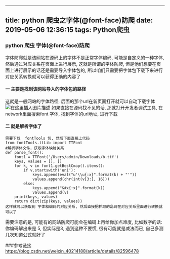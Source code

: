 
---
title: python 爬虫之字体(@font-face)防爬
date: 2019-05-06 12:36:15
tags: Python爬虫
---


### python 爬虫 字体(@font-face)防爬
 
字体防爬就是该网站在源码上的字体不是正常字体编码, 可能是自定义的一种字体, 然后通过对应关系在页面上进行展示, 这就是所谓的字体防爬, 但是他们想要在页面上进行展示的话还是需要导入字体包的, 所以咱们只需要把字体包下载下来进行对应关系转换就可以获得正确的内容了

#### 一  主要是找到该网站导入的字体包的路径
 这就是一般网站的字体路径, 后面的那个url在新页面打开就可以自动下载字体![在这里插入图片描述](https://img-blog.csdnimg.cn/20181105191830583.png?x-oss-process=image/watermark,type_ZmFuZ3poZW5naGVpdGk,shadow_10,text_aHR0cHM6Ly9ibG9nLmNzZG4ubmV0L3l3ZGh6eGY=,size_16,color_FFFFFF,t_70)
	如果直接在源码找不见的话, 那就打开开发者调试工具, 在network里面搜索font 字体, 找到字体的url地址, 进行下载

#### 二 就是解析字体了
	需要下载  fontTools 包, 然后下面直接上代码
	from fontTools.ttLib import TTFont
	#解析字体文件，获取字体映射关系
	def parse_font():
	    font1 = TTFont('/Users/admin/Downloads/b.ttf')
	    keys, values = [], []
	    for k, v in font1.getBestCmap().items():
	        if v.startswith('uni'):
	            keys.append(eval("u'\\u{:x}".format(k) + "'"))
	            values.append(chr(int(v[3:], 16)))
	        else:
	            keys.append("&#x{:x}".format(k))
	            values.append(v)
	    print(keys, values)
	    return dict(zip(keys, values))
	这样就可以获取到 字体和编码的对应关系, 然后直接把抓取的乱码在对应关系里面进行转换就可以了
需要注意的是, 可能有的网站防爬可能会在编码上再给你加点难度, 比如数字的话:  你编码解出来是 5, 但实际是3, 遇到这种不要慌, 很有可能就是减法而已, 自己多测几次知道公式就好了

###参考链接
   https://blog.csdn.net/weixin_40214188/article/details/82596478

    